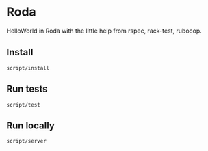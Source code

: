 # Roda

HelloWorld in Roda with the little help from rspec, rack-test, rubocop.

## Install

    script/install

## Run tests

    script/test

## Run locally

    script/server
